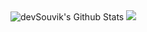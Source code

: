 <div style="flex">
  <img src="https://github-readme-stats.vercel.app/api?username=Pedro-HB&include_all_commits=true&count_private=true&show_icons=true&line_height=20&title_color=7A7ADB&icon_color=2234AE&text_color=D3D3D3&bg_color=0,000000,130F40" alt="devSouvik's Github Stats">
  <img src="https://github-readme-stats.vercel.app/api/top-langs/?username=Pedro-HB&layout=compact&bg_color=0,000000,130F40"/>
</div>
